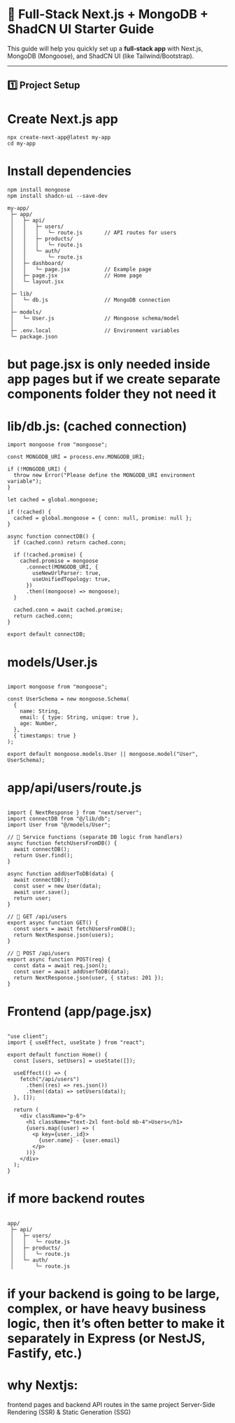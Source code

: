 # 🚀 Full-Stack Next.js + MongoDB + ShadCN UI Starter Guide

This guide will help you quickly set up a **full-stack app** with Next.js, MongoDB (Mongoose), and ShadCN UI (like Tailwind/Bootstrap).

---

## 1️⃣ Project Setup


# Create Next.js app
```
npx create-next-app@latest my-app
cd my-app

```
# Install dependencies

```
npm install mongoose
npm install shadcn-ui --save-dev

```

```
my-app/
 ├─ app/
 │   ├─ api/
 │   │   ├─ users/
 │   │   │   └─ route.js       // API routes for users
 │   │   ├─ products/
 │   │   │   └─ route.js
 │   │   └─ auth/
 │   │       └─ route.js
 │   ├─ dashboard/
 │   │   └─ page.jsx           // Example page
 │   ├─ page.jsx               // Home page
 │   └─ layout.jsx
 │
 ├─ lib/
 │   └─ db.js                  // MongoDB connection
 │
 ├─ models/
 │   └─ User.js                // Mongoose schema/model
 │
 ├─ .env.local                 // Environment variables
 └─ package.json

```

# but page.jsx is only needed inside app pages but if we create separate components folder they not need it


# lib/db.js: (cached connection)
```
import mongoose from "mongoose";

const MONGODB_URI = process.env.MONGODB_URI;

if (!MONGODB_URI) {
  throw new Error("Please define the MONGODB_URI environment variable");
}

let cached = global.mongoose;

if (!cached) {
  cached = global.mongoose = { conn: null, promise: null };
}

async function connectDB() {
  if (cached.conn) return cached.conn;

  if (!cached.promise) {
    cached.promise = mongoose
      .connect(MONGODB_URI, {
        useNewUrlParser: true,
        useUnifiedTopology: true,
      })
      .then((mongoose) => mongoose);
  }

  cached.conn = await cached.promise;
  return cached.conn;
}

export default connectDB;

```

# models/User.js

```

import mongoose from "mongoose";

const UserSchema = new mongoose.Schema(
  {
    name: String,
    email: { type: String, unique: true },
    age: Number,
  },
  { timestamps: true }
);

export default mongoose.models.User || mongoose.model("User", UserSchema);

```

# app/api/users/route.js

```

import { NextResponse } from "next/server";
import connectDB from "@/lib/db";
import User from "@/models/User";

// 📌 Service functions (separate DB logic from handlers)
async function fetchUsersFromDB() {
  await connectDB();
  return User.find();
}

async function addUserToDB(data) {
  await connectDB();
  const user = new User(data);
  await user.save();
  return user;
}

// 📌 GET /api/users
export async function GET() {
  const users = await fetchUsersFromDB();
  return NextResponse.json(users);
}

// 📌 POST /api/users
export async function POST(req) {
  const data = await req.json();
  const user = await addUserToDB(data);
  return NextResponse.json(user, { status: 201 });
}

```

# Frontend (app/page.jsx)

```

"use client";
import { useEffect, useState } from "react";

export default function Home() {
  const [users, setUsers] = useState([]);

  useEffect(() => {
    fetch("/api/users")
      .then((res) => res.json())
      .then((data) => setUsers(data));
  }, []);

  return (
    <div className="p-6">
      <h1 className="text-2xl font-bold mb-4">Users</h1>
      {users.map((user) => (
        <p key={user._id}>
          {user.name} - {user.email}
        </p>
      ))}
    </div>
  );
}

```

# if more backend routes

```

app/
 ├─ api/
 │   ├─ users/
 │   │   └─ route.js
 │   ├─ products/
 │   │   └─ route.js
 │   └─ auth/
 │       └─ route.js

```

# if your backend is going to be large, complex, or have heavy business logic, then it’s often better to make it separately in Express (or NestJS, Fastify, etc.)

# why Nextjs:

frontend pages and backend API routes in the same project
Server-Side Rendering (SSR) & Static Generation (SSG)
```bash


